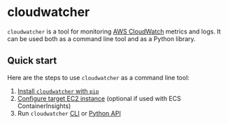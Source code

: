 # cloudwatcher

`cloudwatcher` is a tool for monitoring [AWS CloudWatch](https://aws.amazon.com/cloudwatch/) metrics and logs. It can be used both as a command line tool and as a Python library.

## Quick start

Here are the steps to use `cloudwatcher` as a command line tool:

1. [Install `cloudwatcher` with `pip`](installation.md)
2. [Configure target EC2 instance](EC2_instance_setup.md) (optional if used with ECS ContainerInsights)
3. Run `cloudwatcher` [CLI](usage.md) or [Python API](API_usage.md)
